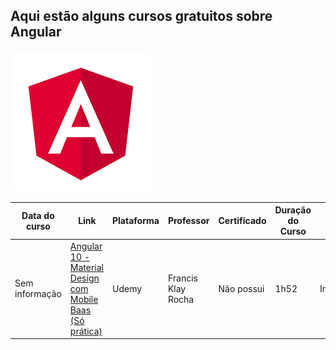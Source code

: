 ## Aqui estão alguns cursos gratuitos sobre Angular

![](/imagens/angular.png)

<table class="tg">
<thead>
  <tr>
    <th class="tg-0pky">
      <b>Data do curso</b>
    </th>
    <th class="tg-0pky">
      <b>Link</b>
    </th>
    <th class="tg-0pky">
      <b>Plataforma </b>
    </th>
    <th class="tg-0pky">
      <b>Professor</b>
    </th>
    <th class="tg-0pky">
      <b>Certificado</b>
    </th>
    <th class="tg-0pky">
      <b>Duração do Curso</b>
    </th>
    <th class="tg-0pky">
      <b>Nível do curso</b>
    </th>
  </tr>
</thead>
<tbody>
  <tr>
    <td class="tg-0pky">Sem informação</td>
    <td class="tg-0pky">
    <a href="https://www.udemy.com/course/angular-10-material-mobile-baas/">Angular 10 - Material Design com Mobile Baas (Só prática)</a>
    </td>
    <td class="tg-0pky">Udemy</td>
    <td class="tg-0pky">Francis Klay Rocha</td>
    <td class="tg-0pky">Não possui</td>
    <td class="tg-0pky">1h52</td>
    <td class="tg-0pky">Iniciante</td>
  </tr>

</tbody>
</table>
